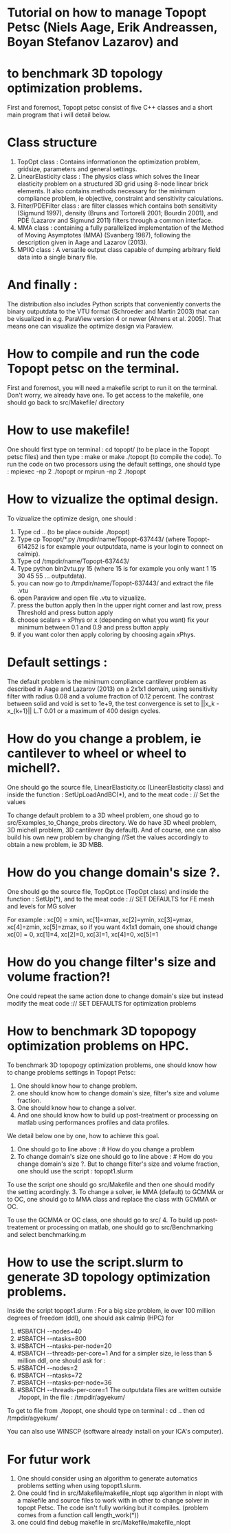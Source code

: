 # Tutorial on how to manage Topopt Petsc (Niels Aage, Erik Andreassen, Boyan Stefanov Lazarov) and 
# to benchmark 3D topology optimization problems.

First and foremost, Topopt petsc consist of five C++ classes and a short main program that i will detail below.
# Class structure
1. TopOpt class : 
Contains informationon the optimization problem, gridsize, parameters and general settings.
2. LinearElasticity class : 
The physics class which solves the linear elasticity problem on a structured 3D grid using 8-node linear brick elements. 
It also contains methods necessary for the minimum compliance problem, ie objective, constraint and sensitivity calculations.
3. Filter/PDEFilter class :
are filter classes which contains both sensitivity (Sigmund 1997), density (Bruns and Tortorelli 2001; Bourdin 2001),
and PDE (Lazarov and Sigmund 2011) filters through a common interface.
4. MMA class :
containing a fully parallelized implementation of the Method of Moving Asymptotes (MMA) (Svanberg 1987), 
following the description given in Aage and Lazarov (2013).
5. MPIIO class :
A versatile output class capable of dumping arbitrary field data into a single binary file. 
# And finally :
The distribution also includes Python scripts that conveniently converts the binary outputdata to the VTU format 
(Schroeder and Martin 2003) that can be visualized in e.g. ParaView version 4 or newer (Ahrens et al. 2005).
That means one can visualize the optimize design via Paraview.

# How to compile and run the code Topopt petsc on the terminal.
First and foremost, you will need a makefile script to run it on the terminal. Don't worry, we already have one. 
To get access to the makefile, one should go back to src/Makefile/ directory
# How to use makefile!
One should first type on terminal : cd topopt/ (to be place in the Topopt petsc files) and then type : make or make ./topopt 
(to compile the code). To run the code on two processors using the default settings, one  should type :  mpiexec -np 2 ./topopt 
or mpirun -np 2 ./topopt

# How to vizualize the optimal design.
To vizualize the optimize design, one should :
1. Type cd .. (to be place outside ./topopt)
2. Type cp Topopt/*.py /tmpdir/name/Topopt-637443/ 
(where Topopt-614252 is for example your outputdata, name is your login to connect on calmip).
3. Type cd /tmpdir/name/Topopt-637443/
4. Type python bin2vtu.py 15 
(where 15 is for example you only want 1 15 30 45 55 ... outputdata). 
5. you can now go to /tmpdir/name/Topopt-637443/ and extract the file .vtu 
6. open Paraview and open file .vtu to vizualize.
7. press the button apply then In the upper right corner and last row, press Threshold and press button apply
8. choose scalars = xPhys or x (depending on what you want) fix your minimum between 0.1 and 0.9 and press button apply
9. if you want color then apply coloring by choosing again xPhys.

# Default settings :
The default problem is the minimum compliance cantilever problem as described in Aage and Lazarov (2013) on a 2x1x1 domain,
using sensitivity filter with radius 0.08 and a volume fraction of 0.12 percent. 
The contrast between solid and void is set to 1e+9, the test convergence is set to ||x_k -x_{k+1}|| L.T 0.01 
or  a maximum of 400 design cycles.

# How do you change a problem, ie cantilever to wheel or wheel to michell?.
One should go the source file, LinearElasticity.cc (LinearElasticity class) and inside the function : SetUpLoadAndBC(*),
and to the meat code : // Set the values

To change default problem to a 3D wheel problem, one shoud go to src/Examples_to_Change_probs directory.
We do have 3D wheel problem, 3D michell problem, 3D cantilever (by default). 
And of course, one can also build his own new problem by changing //Set the values accordingly to obtain a new problem,
ie 3D MBB.

# How do you change domain's size ?.
One should go the source file, TopOpt.cc (TopOpt class) and inside the function : SetUp(*), 
and to the meat code : // SET DEFAULTS for FE mesh and levels for MG solver

For example : xc[0] = xmin, xc[1]=xmax, xc[2]=ymin, xc[3]=ymax, xc[4]=zmin, xc[5]=zmax, 
so if you want 4x1x1 domain, one should change xc[0] = 0, xc[1]=4, xc[2]=0, xc[3]=1, xc[4]=0, xc[5]=1

# How do you change filter's size and volume fraction?!
One could repeat the same action done to change domain's size but instead modify the meat code :// SET DEFAULTS for optimization problems 

# How to benchmark 3D topopogy optimization problems on HPC.
To benchmark 3D topopogy optimization problems, one should know how to change problems settings in Topopt Petsc:
1. One should know how to change problem.
2. one should know how to change domain's size, filter's size and volume fraction.
3. One should know how to change a solver. 
4. And one should know how to build up post-treatment or processing on matlab using performances profiles and data profiles.

We detail below one by one, how to achieve this goal.
1. One should go to line above : # How do you change a problem
2. To change domain's size one should go to line above : # How do you change domain's size ?.
But to change filter's size and volume fraction, one should use the script : topopt1.slurm

To use the script one should go src/Makefile and then one should modify the setting acordingly.
3. To change a solver, ie MMA (default) to GCMMA or  to OC, one should go to MMA class and replace the class with GCMMA or OC. 

To use the GCMMA or OC class, one should go to src/
4. To build up post-treatement or processing on matlab, one should go to src/Benchmarking and select benchmarking.m

# How to use the script.slurm to generate 3D topology optimization problems.
Inside the script topopt1.slurm :
For a big size problem, ie over 100 million degrees of freedom (ddl), one should ask calmip (HPC) for
1. #SBATCH --nodes=40
2. #SBATCH --ntasks=800
3. #SBATCH --ntasks-per-node=20
4. #SBATCH --threads-per-core=1
And for a simpler size, ie less than 5 million ddl, one should ask for :
1. #SBATCH --nodes=2
2. #SBATCH --ntasks=72
3. #SBATCH --ntasks-per-node=36
4. #SBATCH --threads-per-core=1
The outputdata files are written outside ./topopt, in the file : /tmpdir/agyekum/

To get to file from ./topopt, one should type on terminal : cd .. then cd /tmpdir/agyekum/

You can also use WINSCP (software already install on your ICA's computer).


# For futur work
1. One should consider using an algorithm to generate automatics problems setting
when using topopt1.slurm.
2. One could find in src/Makefile/makefile_nlopt sqp algorithm in nlopt with a makefile and source files to work with in other 
to change solver in topopt Petsc. The code isn't fully working but it compiles. 
(problem comes from a function call  length_work(*)) 
3. one could find debug makefile in src/Makefile/makefile_nlopt
 







